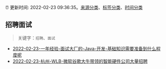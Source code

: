 :alarm_clock: 更新时间: 2022-02-23 09:36:35。[来源分类](../README.md)、[标签分类](../TAGS.md)、[时间分类](../TIMELINE.md)

## 招聘面试


> 关键字：`招聘`、`面试`



- [2022-02-23-一年经验-面试大厂的-Java-开发-基础知识需要准备到什么程度呢](https://www.v2ex.com/t/835965) 
- [2022-02-23-杭州-WLB-微软谷歌大牛带领的智能硬件公司大量招聘](https://www.v2ex.com/t/835957) 
